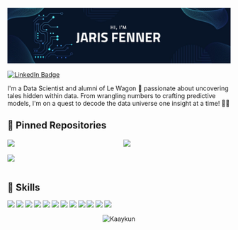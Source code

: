 ![Jaris's GitHub Banner](./assets/Banner_Jaris_Fenner.jpg)

[![LinkedIn Badge](https://img.shields.io/badge/LinkedIn-Profile-informational?style=flat&logo=linkedin&logoColor=white&color=0D76A8)](https://www.linkedin.com/in/jaris-fenner/)

I'm a Data Scientist and alumni of Le Wagon 🚗 passionate about uncovering tales hidden within data. From wrangling numbers to crafting predictive models, I'm on a quest to decode the data universe one insight at a time! 🚀✨
<br>

📌 Pinned Repositories
---
<div style="display: flex; flex-wrap: wrap; justify-content: space-between;">

  <a href="https://github.com/Kaaykun/SignFlow" style="flex: 0 0 48%; margin-bottom: 1rem;">
    <img align="center" src="https://github-readme-stats.vercel.app/api/pin/?username=Kaaykun&repo=SignFlow&title_color=ffffff&text_color=c9cacc&icon_color=4AB197&bg_color=1A2B34"/>
  </a>

  <a href="https://github.com/Kaaykun/TomatoLeafDisease" style="flex: 0 0 48%; margin-bottom: 1rem;">
    <img align="center" src="https://github-readme-stats.vercel.app/api/pin/?username=Kaaykun&repo=TomatoLeafDisease&title_color=ffffff&text_color=c9cacc&icon_color=4AB197&bg_color=1A2B34"/>
  </a>

  <a href="https://github.com/Kaaykun/CS50x-FinalProject" style="flex: 0 0 48%; margin-bottom: 1rem;">
    <img align="center" src="https://github-readme-stats.vercel.app/api/pin/?username=Kaaykun&repo=CS50x-FinalProject&title_color=ffffff&text_color=c9cacc&icon_color=4AB197&bg_color=1A2B34"/>
  </a>

</div>

💼 Skills
---
![](https://img.shields.io/badge/Code-Python-informational?style=flat&logo=python&logoColor=white&color=4AB197)
![](https://img.shields.io/badge/Machine%20Learning-ML%20Algorithms-4AB197?style=flat&logo=machinelearningmastery&logoColor=white)
![](https://img.shields.io/badge/Scikit--learn-Machine%20Learning-4AB197?style=flat&logo=scikit-learn&logoColor=white)
![](https://img.shields.io/badge/Deep%20Learning-Neural%20Networks-4AB197?style=flat&logo=deeplearningai&logoColor=white)
![](https://img.shields.io/badge/TensorFlow-Deep%20Learning-4AB197?style=flat&logo=tensorflow&logoColor=white)
![](https://img.shields.io/badge/Pandas-Data%20Manipulation-4AB197?style=flat&logo=pandas&logoColor=white)
![](https://img.shields.io/badge/SQL-Database%20Management-4AB197?style=flat&logo=sql&logoColor=white)
![](https://img.shields.io/badge/Jupyter%20Notebook-Interactive%20Computing-4AB197?style=flat&logo=jupyter&logoColor=white)
![](https://img.shields.io/badge/Docker-Containerization-4AB197?style=flat&logo=docker&logoColor=white)
![](https://img.shields.io/badge/FastAPI-Fast%20Web%20APIs-4AB197?style=flat&logo=fastapi&logoColor=white)
![](https://img.shields.io/badge/Google%20Cloud%20Platform-Cloud%20Services-4AB197?style=flat&logo=googlecloud&logoColor=white)
![](https://img.shields.io/badge/Google%20BigQuery-Big%20Data%20Querying-4AB197?style=flat&logo=googlecloud&logoColor=white)

<p align="center">
  <img src="https://komarev.com/ghpvc/?username=Kaaykun&label=Profile%20views&color=0e75b6&style=flat" alt="Kaaykun" />
</p>
